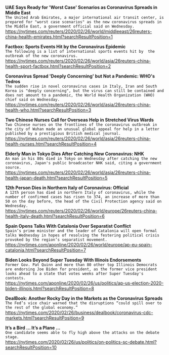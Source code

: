 **UAE Says Ready for 'Worst Case' Scenarios as Coronavirus Spreads in Middle East**\
`The United Arab Emirates, a major international air transit center, is prepared for "worst case scenarios" as the new coronavirus spreads in the Middle East, a government official said on Wednesday.`\
https://nytimes.com/reuters/2020/02/26/world/middleeast/26reuters-china-health-emirates.html?searchResultPosition=1

**Factbox: Sports Events Hit by the Coronavirus Epidemic**\
`The following is a list of international sports events hit by  the outbreak of the new coronavirus.`\
https://nytimes.com/reuters/2020/02/26/world/asia/26reuters-china-health-sport-factbox.html?searchResultPosition=2

**Coronavirus Spread 'Deeply Concerning' but Not a Pandemic: WHO's Tedros**\
`The sudden rise in novel coronavirus cases in Italy, Iran and South Korea is "deeply concerning", but the virus can still be contained and does not amount to a pandemic, the World Health Organization (WHO) chief said on Wednesday.`\
https://nytimes.com/reuters/2020/02/26/world/asia/26reuters-china-health-who.html?searchResultPosition=3

**Two Chinese Nurses Call for Overseas Help in Stretched Virus Wards**\
`Two Chinese nurses on the frontlines of the coronavirus outbreak in the city of Wuhan made an unusual global appeal for help in a letter published by a prestigious British medical journal.`\
https://nytimes.com/reuters/2020/02/26/world/asia/26reuters-china-health-nurses.html?searchResultPosition=4

**Elderly Man in Tokyo Dies After Catching New Coronavirus: NHK**\
`An man in his 80s died in Tokyo on Wednesday after catching the new coronavirus, Japan's public broadcaster NHK said, citing a government source. `\
https://nytimes.com/reuters/2020/02/26/world/asia/26reuters-china-health-japan-death.html?searchResultPosition=5

**12th Person Dies in Northern Italy of Coronavirus: Official**\
`A 12th person has died in northern Italy of coronavirus, while the number of confirmed cases has risen to 374, an increase of more than 50 on the day before, the head of the Civil Protection agency said on Wednesday.`\
https://nytimes.com/reuters/2020/02/26/world/europe/26reuters-china-health-italy-death.html?searchResultPosition=6

**Spain Opens Talks With Catalonia Over Separatist Conflict**\
`Spain’s prime minister and the leader of Catalonia will open formal talks Wednesday in hopes of resolving the festering political crisis provoked by the region’s separatist movement.`\
https://nytimes.com/aponline/2020/02/26/world/europe/ap-eu-spain-catalonia.html?searchResultPosition=7

**Biden Looks Beyond Super Tuesday With Illinois Endorsements**\
`Former Gov. Pat Quinn and more than 80 other top Illinois Democrats are endorsing Joe Biden for president, as the former vice president looks ahead to a state that votes weeks after Super Tuesday's contests. `\
https://nytimes.com/aponline/2020/02/26/us/politics/ap-us-election-2020-biden-illinois.html?searchResultPosition=8

**DealBook: Another Rocky Day in the Markets as the Coronavirus Spreads**\
`The Fed’s vice chair warned that the disruptions “could spill over to the rest of the global economy.”`\
https://nytimes.com/2020/02/26/business/dealbook/coronavirus-cdc-markets.html?searchResultPosition=9

**It’s a Bird … It’s a Plane …**\
`One candidate seems able to fly high above the attacks on the debate stage.`\
https://nytimes.com/2020/02/26/us/politics/on-politics-sc-debate.html?searchResultPosition=10

